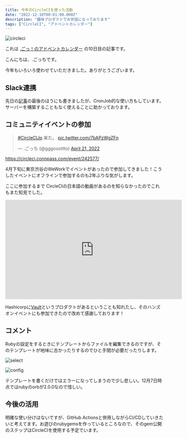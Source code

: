 ```yaml
---
title: 今年のCircleCIを使った活動
date: "2022-12-10T00:01:00.000Z"
description: "趣味プロダクトでお世話になっております"
tags: ["CircleCI", "アドベントカレンダー"]
---
```


![circleci](/assets/images/posts/20221210-circleci-review/circleci-logo.png)

これは [.ごっ！のアドベントカレンダー](https://adventar.org/calendars/8199) の10日目の記事です。

こんにちは、.ごっちです。

今年もいろいろ使わせていただきました。ありがとうございます。

## Slack連携

先日の[記事](https://blog.yougoto.devposts/20221206-personal-slack/)の最後のほうにも書きましたが、CronJob的な使い方もしています。サーバーを構築することもなく使えることに助かっております。

## コミュニティイベントの参加

<blockquote class="twitter-tweet"><p lang="ja" dir="ltr"><a href="https://twitter.com/hashtag/CircleCIJp?src=hash&amp;ref_src=twsrc%5Etfw">#CircleCIJp</a> 来た。 <a href="https://t.co/7bAPzWgZFn">pic.twitter.com/7bAPzWgZFn</a></p>&mdash; .ごっち (@gggooottto) <a href="https://twitter.com/gggooottto/status/1517077741916819456?ref_src=twsrc%5Etfw">April 21, 2022</a></blockquote>

https://circleci.connpass.com/event/242577/

4月下旬に東京渋谷のWeWorkでイベントがあったので参加してきました！こうしたイベントにオフラインで参加するのも2年ぶりな気がします。

ここに参加するまで CircleCIの日本語の動画があるのを知らなかったのでこれもまた知見でした。

<iframe width="560" height="315" src="https://www.youtube.com/embed/Eur-UO023v8" title="YouTube video player" frameborder="0" allow="accelerometer; autoplay; clipboard-write; encrypted-media; gyroscope; picture-in-picture" allowfullscreen></iframe>

Hashicorpに[Vault](https://www.hashicorp.com/products/vault)というプロダクトがあるということも知れたし、そのハンズオンイベントにも参加できたので改めて感謝しております！

## コメント

Rubyの設定をするときにテンプレートからファイルを編集できるのですが、そのテンプレートが地味に古かったりするのでひと手間が必要だったりします。

![select](/assets/images/posts/20221210-circleci-review/select.png)

![config](/assets/images/posts/20221210-circleci-review/config.png)

テンプレートを書くだけではエラーになってしまうので少し悲しい。12月7日時点ではrubyのorbが2.0.0なので惜しい。

## 今後の活用

明確な使い分けはないですが、GitHub Actionsと併用しながらCI/CDしていきたいと考えてます。お遊びのrubygemsを作っているところなので、そのgem公開のステップはCircleCIを使用する予定でいます。
